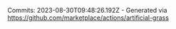 Commits: 2023-08-30T09:48:26.192Z - Generated via https://github.com/marketplace/actions/artificial-grass
<br>
